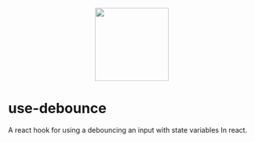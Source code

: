 <p align="center">
  <img height="150px" src="https://logz.io/wp-content/uploads/2017/06/new-logzio-logo.png">
</p>


# use-debounce
A react hook for using a debouncing an input with state variables In react.
